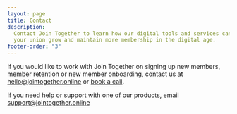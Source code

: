 ```yaml
---
layout: page
title: Contact
description:
  Contact Join Together to learn how our digital tools and services can help
  your union grow and maintain more membership in the digital age.
footer-order: "3"
---
```


If you would like to work with Join Together on signing up new members, member retention or new member onboarding, contact us at 
[hello@jointogether.online](mailto:hello@jointogether.online) or
[book a call](https://calendly.com/join-together/hello).

If you need help or support with one of our products, email [support@jointogether.online](mailto:support@jointogether.online)
